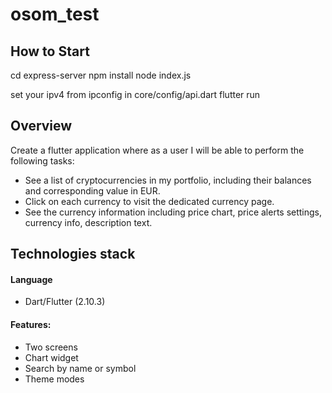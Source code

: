 # osom_test

## How to Start
cd express-server
npm install
node index.js

set your ipv4 from ipconfig in core/config/api.dart
flutter run

## Overview
Create a flutter application where as a user I will be able to perform the following tasks:
- See a list of cryptocurrencies in my portfolio, including their balances and corresponding value in EUR.
- Click on each currency to visit the dedicated currency page.
- See the currency information including price chart, price alerts settings, currency info, description text.

## Technologies stack

#### Language
- Dart/Flutter (2.10.3)

#### Features:
- Two screens
- Chart widget
- Search by name or symbol
- Theme modes
